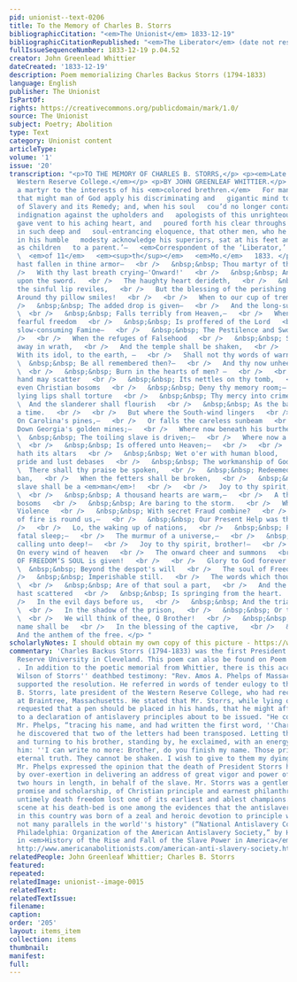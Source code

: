 ```yaml
---
pid: unionist--text-0206
title: To the Memory of Charles B. Storrs
bibliographicCitation: "<em>The Unionist</em> 1833-12-19"
bibliographicCitationRepublished: "<em>The Liberator</em> (date not researched)"
fullIssueSequenceNumber: 1833-12-19 p.04.52
creator: John Greenlead Whittier
dateCreated: '1833-12-19'
description: Poem memorializing Charles Backus Storrs (1794-1833)
language: English
publisher: The Unionist
IsPartOf: 
rights: https://creativecommons.org/publicdomain/mark/1.0/
source: The Unionist
subject: Poetry; Abolition
type: Text
category: Unionist content
articleType: 
volume: '1'
issue: '20'
transcription: "<p>TO THE MEMORY OF CHARLES B. STORRS,</p> <p><em>Late President of
  Western Reserve College.</em></p> <p>BY JOHN GREENLEAF WHITTIER.</p> <p>   ‘He fell
  a martyr to the interests of his <em>colored brethren.</em>   For many months did
  that might man of God apply his discriminating and   gigantic mind to the subject
  of Slavery and its Remedy; and, when his soul   cou’d no longer contain his holy
  indignation against the upholders and   apologists of this unrighteous system, he
  gave vent to his aching heart, and   poured forth his clear throughs and holy feelings
  in such deep and   soul-entrancing eloquence, that other men, who he would fain
  in his humble   modesty acknowledge his superiors, sat at his feet and looked up
  as children   to a parent.’—   <em>Correspondent of the ‘Liberator,’ 16</em>   <em><sup>th</sup></em>
  \  <em>of 11</em>   <em><sup>th</sup></em>   <em>Mo.</em>   1833. </p> <p>   Thou
  hast fallen in thine armor—   <br />   &nbsp;&nbsp; Thou martyr of the Lord!—   <br
  />   With thy last breath crying—'Onward!'   <br />   &nbsp;&nbsp; And thy hand
  upon the sword.   <br />   The haughty heart derideth,   <br />   &nbsp;&nbsp; And
  the sinful lip reviles,   <br />   But the blessing of the perishing   <br />   &nbsp;&nbsp;
  Around thy pillow smiles!   <br />   <br />   When to our cup of trembling   <br
  />   &nbsp;&nbsp; The added drop is given—   <br />   And the long-suspended thunder
  \  <br />   &nbsp;&nbsp; Falls terribly from Heaven,—   <br />   When a new and
  fearful freedom   <br />   &nbsp;&nbsp; Is proffered of the Lord   <br />   To the
  slow-consuming Famine—   <br />   &nbsp;&nbsp; The Pestilence and Sword!—   <br
  />   <br />   When the refuges of Falsehood   <br />   &nbsp;&nbsp; Shall be swept
  away in wrath,   <br />   And the temple shall be shaken,   <br />   &nbsp;&nbsp;
  With its idol, to the earth, —   <br />   Shall not thy words of warning   <br />
  \  &nbsp;&nbsp; Be all remembered then?—   <br />   And thy now unheeded message
  \  <br />   &nbsp;&nbsp; Burn in the hearts of men? —   <br />   <br />   Oppression's
  hand may scatter   <br />   &nbsp;&nbsp; Its nettles on thy tomb,   <br />   And
  even Christian bosoms   <br />   &nbsp;&nbsp; Deny thy memory room;—   <br />   For
  lying lips shall torture   <br />   &nbsp;&nbsp; Thy mercy into crime,   <br />
  \  And the slanderer shall flourish   <br />   &nbsp;&nbsp; As the bay-tree for
  a time.   <br />   <br />   But where the South-wind lingers   <br />   &nbsp;&nbsp;
  On Carolina's pines,—   <br />   Or falls the careless sunbeam   <br />   &nbsp;&nbsp;
  Down Georgia's golden mines;—   <br />   Where now beneath his burthen   <br />
  \  &nbsp;&nbsp; The toiling slave is driven;—   <br />   Where now a tyrant's mockery
  \  <br />   &nbsp;&nbsp; Is offered unto Heaven;—   <br />   <br />   Where Mammon
  hath its altars   <br />   &nbsp;&nbsp; Wet o'er with human blood,   <br />   And
  pride and lust debases   <br />   &nbsp;&nbsp; The workmanship of God,—   <br />
  \  There shall thy praise be spoken,   <br />   &nbsp;&nbsp; Redeemed from Falsehood's
  ban,   <br />   When the fetters shall be broken,   <br />   &nbsp;&nbsp; And the
  slave shall be a <em>man</em>!   <br />   <br />   Joy to thy spirit, brother!—
  \  <br />   &nbsp;&nbsp; A thousand hearts are warm,—   <br />   A thousand kindred
  bosoms   <br />   &nbsp;&nbsp; Are baring to the storm.   <br />   What though red-handed
  Violence   <br />   &nbsp;&nbsp; With secret Fraud combine?   <br />   The wall
  of fire is round us,—   <br />   &nbsp;&nbsp; Our Present Help was thine.   <br
  />   <br />   Lo, the waking up of nations,   <br />   &nbsp;&nbsp; From Slavery's
  fatal sleep;—   <br />   The murmur of a universe,—   <br />   &nbsp;&nbsp; Deep
  calling unto deep!—   <br />   Joy to thy spirit, brother!—   <br />   &nbsp;&nbsp;
  On every wind of heaven   <br />   The onward cheer and summons   <br />   &nbsp;&nbsp;
  OF FREEDOM’S SOUL is given!   <br />   <br />   Glory to God forever!—   <br />
  \  &nbsp;&nbsp; Beyond the despot's will   <br />   The soul of Freedom liveth   <br
  />   &nbsp;&nbsp; Imperishable still.   <br />   The words which thou hast uttered
  \  <br />   &nbsp;&nbsp; Are of that soul a part,   <br />   And the good seed thou
  hast scattered   <br />   &nbsp;&nbsp; Is springing from the heart.   <br />   <br
  />   In the evil days before us,   <br />   &nbsp;&nbsp; And the trials yet to come—
  \  <br />   In the shadow of the prison,   <br />   &nbsp;&nbsp; Or the cruel martyrdom—
  \  <br />   We will think of thee, O Brother!   <br />   &nbsp;&nbsp; And thy sainted
  name shall be   <br />   In the blessing of the captive,   <br />   &nbsp;&nbsp;
  And the anthem of the free. </p> "
scholarlyNotes: I should obtain my own copy of this picture - https://www.findagrave.com/memorial/61831880/charles-backus-storrs
commentary: 'Charles Backus Storrs (1794-1833) was the first President of Case-Western
  Reserve University in Cleveland. This poem can also be found on Poem Hunter: https://www.poemhunter.com/poem/to-the-memory-of-charles-b-storrs/
  . In addition to the poetic memorial from Whittier, there is this account from Henry
  Wilson of Storrs'' deathbed testimony: "Rev. Amos A. Phelps of Massachusetts earnestly
  supported the resolution. He referred in words of tender eulogy to the Rev. Charles
  B. Storrs, late president of the Western Reserve College, who had recently died
  at Braintree, Massachusetts. He stated that Mr. Storrs, while lying on his death-bed,
  requested that a pen should be placed in his hands, that he might affix his name
  to a declaration of antislavery principles about to be issued. "He commenced," said
  Mr. Phelps, “tracing his name, and had written the first word, ''Charles,'' when
  he discovered that two of the letters had been transposed. Letting the pen fall,
  and turning to his brother, standing by, he exclaimed, with an energy peculiar to
  him: ''I can write no more: Brother, do you finish my name. Those principles are
  eternal truth. They cannot be shaken. I wish to give to them my dying testimony.''"
  Mr. Phelps expressed the opinion that the death of President Storrs had been hastened
  by over-exertion in delivering an address of great vigor and power of more than
  two hours in length, in behalf of the slave. Mr. Storrs was a gentleman of high
  promise and scholarship, of Christian principle and earnest philanthropy, in whose
  untimely death freedom lost one of its earliest and ablest champions. The touching
  scene at his death-bed is one among the evidences that the antislavery struggle
  in this country was born of a zeal and heroic devotion to principle which finds
  not many parallels in the world''s history" (“National Antislavery Convention at
  Philadelphia: Organization of the American Antislavery Society,” by Henry Wilson,
  in <em>History of the Rise and Fall of the Slave Power in America</em>, 1872, accessed
  http://www.americanabolitionists.com/american-anti-slavery-society.html'
relatedPeople: John Greenleaf Whittier; Charles B. Storrs
featured: 
repeated: 
relatedImage: unionist--image-0015
relatedText: 
relatedTextIssue: 
filename: 
caption: 
order: '205'
layout: items_item
collection: items
thumbnail: 
manifest: 
full: 
---
```

